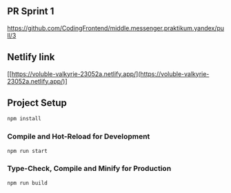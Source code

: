 ## PR Sprint 1

https://github.com/CodingFrontend/middle.messenger.praktikum.yandex/pull/3

## Netlify link

[[https://voluble-valkyrie-23052a.netlify.app/](https://voluble-valkyrie-23052a.netlify.app/)]

## Project Setup

```sh
npm install
```

### Compile and Hot-Reload for Development

```sh
npm run start
```

### Type-Check, Compile and Minify for Production

```sh
npm run build
```

